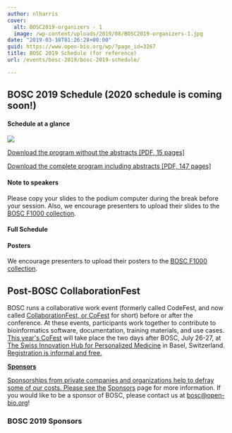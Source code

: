 ```yaml
---
author: nlharris
cover:
  alt: BOSC2019-organizers - 1
  image: /wp-content/uploads/2019/08/BOSC2019-organizers-1.jpg
date: "2019-03-10T01:26:28+00:00"
guid: https://www.open-bio.org/wp/?page_id=3267
title: BOSC 2019 Schedule (for reference)
url: /events/bosc-2019/bosc-2019-schedule/

---
```

## BOSC 2019 Schedule (2020 schedule is coming soon!)

#### Schedule at a glance

![](/wp/wp-content/uploads/2019/06/bosc-schedule-15june.jpg)

[Download the program without the abstracts \[PDF, 15 pages\]](/wp/wp-content/uploads/2019/07/BOSC2019-program-no-abstracts-17Jul2019.pdf)

[Download the complete program including abstracts \[PDF, 147 pages\]](https://drive.google.com/open?id=16jt37tmTXG4z6JqBKJ0TYGDPrdzcyyND)

#### Note to speakers

Please copy your slides to the podium computer during the break before your session. Also, we encourage presenters to upload their slides to the [BOSC F1000 collection](https://f1000research.com/collections/bosc?selectedDomain=slides).

#### Full Schedule

#### Posters

We encourage presenters to upload their posters to the [BOSC F1000 collection](https://f1000research.com/collections/bosc?selectedDomain=posters).

## Post-BOSC CollaborationFest

BOSC runs a collaborative work event (formerly called CodeFest, and now called [CollaborationFest, or CoFest](/events/bosc/collaborationfest/) for short) before or after the conference. At these events, participants work together to contribute to bioinformatics software, documentation, training materials, and use cases. [This year's CoFest](/events/bosc/collaborationfest/) will take place the two days after BOSC, July 26-27, at [The Swiss Innovation Hub for Personalized Medicine](https://www.dayone.swiss/dayone.html) in Basel, Switzerland. [Registration is informal and free.](https://docs.google.com/spreadsheets/d/1KmUvbKo7AXwivjCLkFv3Dd-z4fhNrS2pXotMse9QGCg/edit#gid=0)

 [**Sponsors**](https://docs.google.com/spreadsheets/d/1KmUvbKo7AXwivjCLkFv3Dd-z4fhNrS2pXotMse9QGCg/edit#gid=0)

[Sponsorships from private companies and organizations help to defray some of our costs. Please see the](https://docs.google.com/spreadsheets/d/1KmUvbKo7AXwivjCLkFv3Dd-z4fhNrS2pXotMse9QGCg/edit#gid=0) [Sponsors](/events/bosc/sponsors/) page for more information. If you would like to be a sponsor of BOSC, please contact us at bosc@open-bio.org!

### **BOSC 2019 Sponsors**
